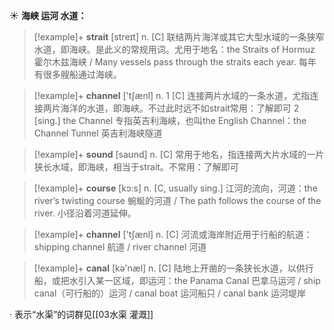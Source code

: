 ☀ <span class="category">**海峡 运河 水道：**</span>
>[!example]+ <span class="vocabulary">**strait**</span> [streɪt] 
> <span class="definition">n. [C] 联结两片海洋或其它大型水域的一条狭窄水道，即海峡。是此义的常规用词。尤用于地名：</span>the Straits of Hormuz 霍尔木兹海峡 / Many vessels pass through the straits each year. 每年有很多艘船通过海峡。

>[!example]+ <span class="vocabulary">**channel**</span> ['tʃænl] 
> <span class="definition">n. 1 [C] 连接两片水域的一条水道，尤指连接两片海洋的水道，即海峡。不过此时远不如strait常用：</span>了解即可 <span class="definition">2 [sing.] the Channel 专指英吉利海峡，也叫the English Channel：</span>the Channel Tunnel 英吉利海峡隧道

>[!example]+ <span class="vocabulary">**sound**</span> [saʊnd] 
> <span class="definition">n. [C] 常用于地名，指连接两大片水域的一片狭长水域，即海峡，相当于strait。不常用：</span>了解即可

>[!example]+ <span class="vocabulary">**course**</span> [kɔ:s] 
> <span class="definition">n. [C, usually sing.] 江河的流向，河道：</span>the river’s twisting course 蜿蜒的河道 / The path follows the course of the river. 小径沿着河道延伸。

>[!example]+ <span class="vocabulary">**channel**</span> ['tʃænl] 
> <span class="definition">n. [C] 河流或海岸附近用于行船的航道：</span>shipping channel 航道 / river channel 河道

>[!example]+ <span class="vocabulary">**canal**</span> [kə'næl] 
> <span class="definition">n. [C] 陆地上开凿的一条狭长水道，以供行船，或把水引入某一区域，即运河：</span>the Panama Canal 巴拿马运河 / ship canal（可行船的）运河 / canal boat 运河船只 / canal bank 运河堤岸

· 表示“水渠”的词群见[[03水渠 灌溉]]
